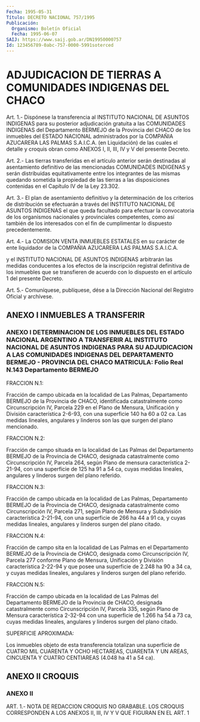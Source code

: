 ```yaml
---
Fecha: 1995-05-31
Título: DECRETO NACIONAL 757/1995
Publicación:
  Organismo: Boletín Oficial
  Fecha: 1995-06-07
SAIJ: https://www.saij.gob.ar/DN19950000757
Id: 123456789-0abc-757-0000-5991soterced
---
```

# ADJUDICACION DE TIERRAS A COMUNIDADES INDIGENAS DEL CHACO

<a id="1"></a>
Art.  1.-  Dispónese la transferencia al INSTITUTO NACIONAL DE ASUNTOS INDIGENAS  para  su  posterior  adjudicación gratuita a las COMUNIDADES INDIGENAS del Departamento BERMEJO  de la Provincia del CHACO  de  los inmuebles del ESTADO NACIONAL administrados  por  la COMPAÑIA AZUCARERA  LAS  PALMAS  S.A.I.C.A. (en Liquidación) de las cuales el detalle y croquis obran  como  ANEXOS  I, II, III, IV y V del presente Decreto.

<a id="2"></a>
Art. 2.- Las tierras transferidas en el artículo anterior serán destinadas    al    asentamiento   definitivo  de  las  mencionadas COMUNIDADES  INDIGENAS y serán distribuidas  equitativamente  entre los integrantes  de  las  mismas  quedando sometida la propiedad de las tierras a las disposiciones contenidas  en el Capítulo IV de la Ley 23.302.

<a id="3"></a>
Art. 3.- El plan de asentamiento definitivo y la determinación de los  criterios  de  distribución  se  efectuarán  a  través  del INSTITUTO  NACIONAL  DE  ASUNTOS  INDIGENAS  el que queda facultado para  efectuar  la  convocatoria  de  los organismos  nacionales  y provinciales competentes, como así también  de  los interesados con el fin de cumplimentar lo dispuesto precedentemente.

<a id="4"></a>
Art.  4.- La COMISION VENTA INMUEBLES ESTATALES en su carácter de ente liquidador  de  la COMPAÑIA AZUCARERA LAS PALMAS S.A.I.C.A.

y  el  INSTITUTO  NACIONAL  DE  ASUNTOS  INDIGENAS  arbitrarán  las medidas  conducentes  a los efectos  de  la  inscripción  registral definitiva de los inmuebles  que  se  transfieren de acuerdo con lo dispuesto en el artículo 1 del presente Decreto.

<a id="5"></a>
Art. 5.- Comuníquese, publíquese, dése a la Dirección Nacional del Registro Oficial y archívese.

## ANEXO I INMUEBLES A TRANSFERIR

### ANEXO   I  DETERMINACION  DE  LOS  INMUEBLES  DEL  ESTADO  NACIONAL ARGENTINO  A  TRANSFERIR AL INSTITUTO NACIONAL DE ASUNTOS INDIGENAS PARA SU ADJUDICACION  A  LAS COMUNIDADES INDIGENAS DEL DEPARTAMENTO BERMEJO - PROVINCIA DEL CHACO MATRICULA: Folio Real N.143 Departamento BERMEJO

<a id="1"></a>
FRACCION N.1:

Fracción   de  campo  ubicada  en  la  localidad  de  Las  Palmas, Departamento   BERMEJO  de  la  Provincia  de  CHACO,  identificada catastralmente  como Circunscripción IV, Parcela 229 en el Plano de Mensura, Unificación  y  División  característica  2-6-93,  con una superficie  140  ha  60 a 02 ca. Las medidas lineales, angulares  y linderos son las que surgen del plano mencionado.

<a id="2"></a>
FRACCION N.2:

Fracción  de  campo  situada  en  la  localidad  de Las Palmas del Departamento    BERMEJO    de  la  Provincia  de  CHACO,  designada catastralmente como Circunscripción  IV,  Parcela  264, según Plano de mensura característica 2-21-94, con una superficie  de 125 ha 91 a  54  ca, cuyas medidas lineales, angulares y linderos surgen  del plano referido.

<a id="3"></a>
FRACCION N.3:

Fracción   de  campo  ubicada  en  la  localidad  de  Las  Palmas, Departamento    BERMEJO    de  la  Provincia  de  CHACO,  designada catastralmente como Circunscripción  IV,  Parcela  271, según Plano de    Mensura  y  Subdivisión  característica  2-21-94,  con    una superficie  de  266  ha  44  a  91  ca,  y  cuyas medidas lineales, angulares y linderos surgen del plano citado.

<a id="4"></a>
FRACCION N.4:

Fracción  de  campo  sita  en  la  localidad  de  Las Palmas en el Departamento  BERMEJO  de  la  Provincia  de CHACO, designada  como Circunscripción  IV,  Parcela  277  conforme  Plano    de  Mensura, Unificación  y  División  característica  2-22-94  y que posee  una superficie  de  2.248  ha  90  a  34  ca, y cuyas medidas lineales, angulares y linderos surgen del plano referido.

<a id="5"></a>
FRACCION N.5:

Fracción  de  campo  ubicada  en  la  localidad  de Las Palmas del Departamento    BERMEJO    de  la  Provincia  de  CHACO,  designada catastralmente como Circunscripción  IV,  Parcela  335, según Plano de Mensura característica 2-32-94 con una superficie  de  1.266  ha 54  a  73  ca,  cuyas medidas lineales, angulares y linderos surgen del plano citado.

SUPERFICIE APROXIMADA:

Los  inmuebles  objeto    de   esta  transferencia  totalizan  una superficie de CUATRO MIL CUARENTA  Y  OCHO HECTAREAS, CUARENTA Y UN AREAS,  CINCUENTA  Y  CUATRO CENTIAREAS (4.048  ha  41  a  54  ca).

## ANEXO II CROQUIS

### ANEXO II

<a id="1"></a>
ART.  1.-  NOTA  DE REDACCION CROQUIS NO GRABABLE. LOS CROQUIS CORRESPONDEN A LOS ANEXOS  II, III, IV Y V QUE FIGURAN EN EL ART. 1